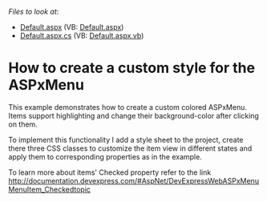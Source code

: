 <!-- default file list -->
*Files to look at*:

* [Default.aspx](./CS/WebSite/Default.aspx) (VB: [Default.aspx](./VB/WebSite/Default.aspx))
* [Default.aspx.cs](./CS/WebSite/Default.aspx.cs) (VB: [Default.aspx.vb](./VB/WebSite/Default.aspx.vb))
<!-- default file list end -->
# How to create a custom style for the ASPxMenu


<p>This example demonstrates how to create a custom colored ASPxMenu. Items support highlighting and change their background-color after clicking on them.</p><p>To implement this functionality I add a style sheet to the project, create there three CSS classes to customize the item view in different states and apply them to corresponding properties as in the example.</p><p>To learn more about items' Checked property refer to the link <a href="http://documentation.devexpress.com/#AspNet/DevExpressWebASPxMenuMenuItem_Checkedtopic"><u>http://documentation.devexpress.com/#AspNet/DevExpressWebASPxMenuMenuItem_Checkedtopic</u></a></p><br />


<br/>


